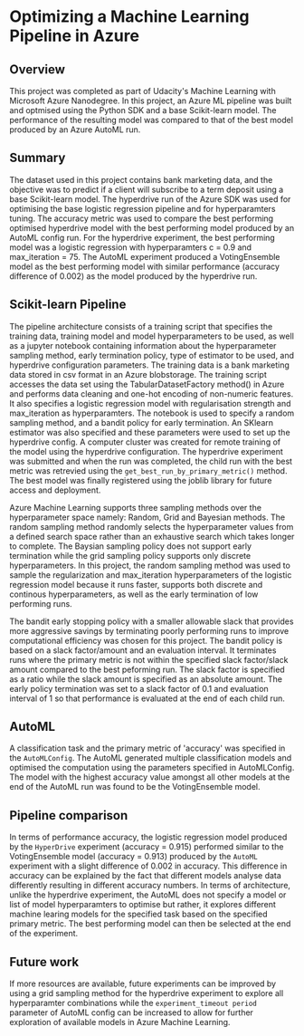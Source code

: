 # Optimizing a Machine Learning Pipeline in Azure

## Overview
This project was completed as part of Udacity's Machine Learning with Microsoft Azure Nanodegree.
In this project, an Azure ML pipeline was built and optmised using the Python SDK and a base Scikit-learn model. The performance of the resulting model was compared to that of the best model produced by an Azure AutoML run.

## Summary

The dataset used in this project contains bank marketing data, and the objective was to predict if a client will subscribe to a term deposit using a base Scikit-learn model. The hyperdrive run of the Azure SDK was used for optimising the base logistic regression pipeline and for hyperparamters tuning. The accuracy metric was used to compare the best performing optimised hyperdrive model with the best performing model produced by an AutoML config run. For the hyperdrive experiment, the best performing model was a logistic regression with hyperparamters c = 0.9 and max_iteration = 75. The AutoML experiment produced a VotingEnsemble model as the best performing model with similar performance (accuracy difference of 0.002) as the model produced by the hyperdrive run. 


## Scikit-learn Pipeline

The pipeline architecture consists of a training script that specifies the training data, training model and model hyperparameters to be used, as well as a jupyter notebook containing information about the hyperparameter sampling method, early termination policy, type of estimator to be used, and hyperdrive configuration parameters. The training data is a bank marketing data stored in csv format in an Azure blobstorage. The training script accesses the data set using the TabularDatasetFactory method() in Azure and performs data cleaning and one-hot encoding of non-numeric features. It also specifies a logistic regression model with regularisation strength and max_iteration as hyperparamters. The notebook is used to specify a random sampling method, and a bandit policy for early termination. An SKlearn estimator was also specified and these parameters were used to set up the hyperdrive config. A computer cluster was created for remote training of the model using the hyperdrive configuration. The hyperdrive experiment was submitted and when the run was completed, the child run with the best metric was retrevied using the `get_best_run_by_primary_metric()` method. The best model was finally registered using the joblib library for future access and deployment.

Azure Machine Learning supports three sampling methods over the hyperparameter space namely: Random, Grid and Bayesian methods. The random sampling method randomly selects the hyperparameter values from a defined search space rather than an exhaustive search which takes longer to complete. The Baysian sampling policy does not support early termination while the grid sampling policy supports only discrete hyperparameters. In this project, the random sampling method was used to sample the regularization and max_iteration hyperparameters of the logistic regression model because it runs faster, supports both discrete and continous hyperparameters, as well as the early termination of low performing runs.

The bandit early stopping policy with a smaller allowable slack that provides more aggressive savings by terminating poorly performing runs to improve computational efficiency was chosen for this project. The bandit policy is based on a slack factor/amount and an evaluation interval. It terminates runs where the primary metric is not within the specified slack factor/slack amount compared to the best peforming run. The slack factor is specified as a ratio while the slack amount is specified as an absolute amount. The early policy termination was set to a slack factor of 0.1 and evaluation interval of 1 so that performance is evaluated at the end of each child run.

## AutoML

A classification task and the primary metric of 'accuracy' was specified in the `AutoMLConfig`. The AutoML generated multiple classification models and optimised the computation using the parameters specified in AutoMLConfig. The model with the highest accuracy value amongst all other models at the end of the AutoML run was found to be the VotingEnsemble model.

## Pipeline comparison

In terms of performance accuracy, the logistic regression model produced by the `HyperDrive` experiment (accuracy = 0.915) performed similar to the VotingEnsemble model (accuracy = 0.913) produced by the `AutoML` experiment with a slight difference of 0.002 in accuracy. This difference in accuracy can be explained by the fact that different models analyse data differently resulting in different accuracy numbers. In terms of architecture, unlike the hyperdrive experiment, the AutoML does not specify a model or list of model hyperparamters to optimise but rather, it explores different machine learing models for the specified task based on the specified primary metric. The best performing model can then be selected at the end of the experiment.


## Future work

If more resources are available, future experiments can be improved by using a grid sampling method for the hyperdrive experiment to explore all hyperparamter combinations while the `experiment_timeout period` parameter of AutoML config can be increased to allow for further exploration of available models in Azure Machine Learning. 



